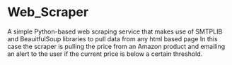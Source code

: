 # Web_Scraper
A simple Python-based web scraping service that makes use of SMTPLIB and BeauitfulSoup libraries to pull data from any html based page
In this case the scraper is pulling the price from an Amazon product and emailing an alert to the user if the current price is below a certain threshold.
